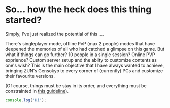 # So... how the heck does this thing started?

Simply, I've just realized the potential of this ....

There's singleplayer mode, offline PvP (max 2 people) modes that have deepened the memories of all who had catched a glimpse on this game. But what if things can go further? 10 people in a single session? Online PVP exprience? Custom server setup and the abilty to customize contents as one's wish? This is the main objective that I have always wanted to achieve, bringing ZUN's Gensokyo to every corner of (currently) PCs and customize their favourite versions.

(Of course, things must be stay in its order, and everything must be constrainted in [this guideline](https://touhou-project.news/guidelines_en/)).

```js
console.log('Hi');
```

